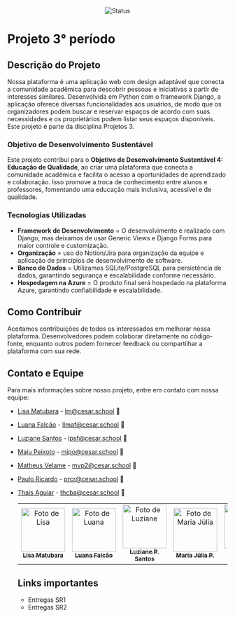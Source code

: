 <p align="center">
  <img
    src="https://img.shields.io/badge/Status-Em%20desenvolvimento-green?style=flat-square"
    alt="Status"
  />
</p>

# Projeto 3° período

## Descrição do Projeto

Nossa plataforma é uma aplicação web com design adaptável que conecta a comunidade acadêmica para descobrir pessoas e iniciativas a partir de interesses similares. Desenvolvida em Python com o framework Django, a aplicação oferece diversas funcionalidades aos usuários, de modo que os organizadores podem buscar e reservar espaços de acordo com suas necessidades e os proprietários podem listar seus espaços disponíveis.
Este projeto é parte da disciplina Projetos 3.

### Objetivo de Desenvolvimento Sustentável

Este projeto contribui para o **Objetivo de Desenvolvimento Sustentável 4: Educação de Qualidade**, ao criar uma plataforma que conecta a comunidade acadêmica e facilita o acesso a oportunidades de aprendizado e colaboração. Isso promove a troca de conhecimento entre alunos e professores, fomentando uma educação mais inclusiva, acessível e de qualidade.

### Tecnologias Utilizadas

- **Framework de Desenvolvimento** = O desenvolvimento é realizado com Django, mas deixamos de usar Generic Views e Django Forms para maior controle e customização.
- **Organização** = uso do Notion/Jira para organização da equipe e aplicação de princípios de desenvolvimento de software.
- **Banco de Dados** = Utilizamos SQLite/PostgreSQL para persistência de dados, garantindo segurança e escalabilidade conforme necessário.
- **Hospedagem na Azure** = O produto final será hospedado na plataforma Azure, garantindo confiabilidade e escalabilidade.

## Como Contribuir

Aceitamos contribuições de todos os interessados em melhorar nossa plataforma. Desenvolvedores podem colaborar diretamente no código-fonte, enquanto outros podem fornecer feedback ou compartilhar a plataforma com sua rede.

## Contato e Equipe

Para mais informações sobre nosso projeto, entre em contato com nossa equipe:

- [Lisa Matubara](https://github.com/lilymtbr) - lm@cesar.school 📩
- [Luana Falcão](https://github.com/lua-mf) - llmaf@cesar.school 📩
- [Luziane Santos](https://github.com/luzianes) - lpsf@cesar.school 📩
- [Maju Peixoto](https://github.com/majupeixoto) - mjpo@cesar.school 📩
- [Matheus Velame](https://github.com/MatheusVelame) - mvp2@cesar.school 📩
- [Paulo Ricardo](https://github.com/paulo-rago) - prcr@cesar.school 📩
- [Thaís Aguiar](https://github.com/aguiarth) - thcba@cesar.school 📩

  <table>
  <tr>
    <td align="center">
      <a href="https://github.com/lilymtbr">
        <img src="https://avatars.githubusercontent.com/lilymtbr" width="100px;" alt="Foto de Lisa"/><br>
        <sub>
          <b>Lisa Matubara</b>
        </sub>
      </a>
    </td>
    
    <td align="center">
      <a href="https://github.com/lua-mf">
        <img src="https://avatars.githubusercontent.com/lua-mf" width="100px;" alt="Foto de Luana"/><br>
        <sub>
          <b>Luana Falcão</b>
        </sub>
      </a>
    </td>
    
    <td align="center">
      <a href="https://github.com/luzianes">
        <img src="https://avatars.githubusercontent.com/luzianes" width="100px;" alt="Foto de Luziane"/><br>
        <sub>
          <b>Luziane P. Santos</b>
        </sub>
      </a>
    </td>
    
    <td align="center">
      <a href="https://github.com/majupeixoto">
        <img src="https://avatars.githubusercontent.com/majupeixoto" width="100px;" alt="Foto de Maria Júlia"/><br>
        <sub>
          <b>Maria Júlia P.</b>
        </sub>
      </a>
    </td>
    
    <td align="center">
      <a href="https://github.com/MatheusVelame">
        <img src="https://avatars.githubusercontent.com/MatheusVelame" width="100px;" alt="Foto de Matheus"/><br>
        <sub>
          <b>Matheus V. Pessoa</b>
        </sub>
      </a>
    </td>
    
    <td align="center">
      <a href="https://github.com/paulo-rago">
        <img src="https://avatars.githubusercontent.com/paulo-rago" width="100px;" alt="Foto de Paulo"/><br>
        <sub>
          <b>Paulo R. Costa</b>
        </sub>
      </a>
    </td>

    <td align="center">
      <a href="https://github.com/aguiarth">
        <img src="https://avatars.githubusercontent.com/aguiarth" width="100px;" alt="Foto de Thaís"/><br>
        <sub>
          <b>Thaís H. Aguiar</b>
        </sub>
      </a>
    </td>
    
  </tr>
</table>

## Links importantes

- Entregas SR1
- Entregas SR2